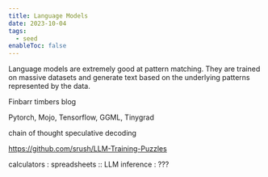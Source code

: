 ```yaml
---
title: Language Models
date: 2023-10-04
tags:
  - seed
enableToc: false
---
```

Language models are extremely good at pattern matching. They are trained on massive datasets and generate text based on the underlying patterns represented by the data.

Finbarr timbers blog

Pytorch, Mojo, Tensorflow, GGML, Tinygrad

chain of thought
speculative decoding

https://github.com/srush/LLM-Training-Puzzles

calculators : spreadsheets :: LLM inference : ???